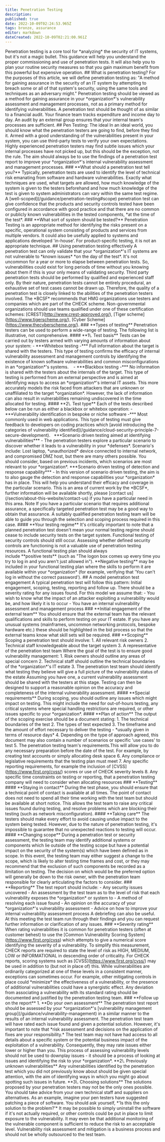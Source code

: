 ```yaml
---
title: Penetration Testing
description: 
published: true
date: 2022-10-09T02:24:53.965Z
tags: bronze, assurance
editor: markdown
dateCreated: 2022-10-09T02:21:00.961Z
---
```


Penetration testing is a core tool for \*analyzing\* the security of IT systems, but it's not a magic bullet. This guidance will help you understand the proper commissioning and use of penetration tests. It will also help you to plan your routine security measures so that you gain maximum benefit from this powerful but expensive operation. ## What is penetration testing? For the purposes of this article, we will define penetration testing as: "A method for gaining assurance in the security of an IT system by attempting to breach some or all of that system's security, using the same tools and techniques as an adversary might." Penetration testing should be viewed as a method for gaining assurance in your \*organization\*'s vulnerability assessment and management processes, not as a primary method for identifying vulnerabilities. A penetration test should be thought of as similar to a financial audit. Your finance team tracks expenditure and income day to day. An audit by an external group ensures that your internal team's processes are sufficient. ## Pen Testing: The ideal In an ideal world, you should know what the penetration testers are going to find, before they find it. Armed with a good understanding of the vulnerabilities present in your system, you can use third-party tests to verify your own expectations. Highly experienced penetration testers may find subtle issues which your internal processes have not picked up, but this should be the exception, not the rule. The aim should always be to use the findings of a penetration test report to improve your \*organization\*'s internal vulnerability assessment and management processes. ### \*\*What should a penetration test tell you?\*\* Typically, penetration tests are used to identify the level of technical risk emanating from software and hardware vulnerabilities. Exactly what techniques are used, what targets are allowed, how much knowledge of the system is given to the testers beforehand and how much knowledge of the test is given to system administrators can vary within the same test regime. A \[well-scoped\](/guidance/penetration-testing#scope) penetration test can give confidence that the products and security controls tested have been configured in accordance with good practice and that there are no common or publicly known vulnerabilities in the tested components, \*at the time of the test\*. ### \*\*What sort of system should be tested?\*\* Penetration Testing is an appropriate method for identifying the risks present on a specific, operational system consisting of products and services from multiple vendors. It could also be usefully applied to systems and applications developed 'in-house'. For product-specific testing, it is not an appropriate technique. ## Using penetration testing effectively A penetration test can only validate that your \*organization\*'s IT systems are not vulnerable to \*known issues\* \*on the day of the test\*. It's not uncommon for a year or more to elapse between penetration tests. So, vulnerabilities could exist for long periods of time without you knowing about them if this is your only means of validating security. Third party penetration tests should be performed by qualified and experienced staff only. By their nature, penetration tests cannot be entirely procedural, an exhaustive set of test cases cannot be drawn up. Therefore, the quality of a penetration test is closely linked to the abilities of the penetration testers involved. The \*BCSF\* recommends that HMG organizations use testers and companies which are part of the CHECK scheme. Non-governmental organizations should use teams qualified under one of these certification schemes: \[CREST\](http://www.crest-approved.org/), \[Tiger scheme\](https://www.tigerscheme.org/), \[Cyber Scheme\](https://www.thecyberscheme.org/). ### \*\*Types of testing\*\* Penetration testers can be used to perform a wide-range of testing. The following list is illustrative, not comprehensive. #### \*\*1\\. Test basis\*\* Tests can be carried out by testers armed with varying amounts of information about your system: - \*\*\*Whitebox testing -\*\*\* Full information about the target is shared with the testers. This type of testing confirms the efficacy of internal vulnerability assessment and management controls by identifying the existence of known software vulnerabilities and common misconfigurations in an \*organization\*'s systems.    - \*\*\*Blackbox testing -\*\*\* No information is shared with the testers about the internals of the target. This type of testing is performed from an external perspective and is aimed at identifying ways to access an \*organization\*'s internal IT assets. This more accurately models the risk faced from attackers that are unknown or unaffiliated to the target \*organization\*. However, the lack of information can also result in vulnerabilities remaining undiscovered in the time allocated for testing. #### \*\*2\\. Test type\*\* Each of the tests described below can be run as either a blackbox or whitebox operation: - \*\*\*Vulnerability identification in bespoke or niche software -\*\*\* Most commonly used in web applications. This type of testing must give feedback to developers on coding practices which \[avoid introducing the categories of vulnerability identified\](/guidance/cloud-security-principle-7-secure-development).   \*\*\*Scenario driven testing aimed at identifying vulnerabilities\*\*\* - The penetration testers explore a particular scenario to discover whether it leads to a vulnerability in your \*defenses\*. Scenario's include: Lost laptop, \*unauthorized\* device connected to internal network, and compromised DMZ host, but there are many others possible. You should consider, based on previous incidents, which scenarios are most relevant to your \*organization\*. \*\*\*Scenario driven testing of detection and response capability\*\*\* - In this version of scenario driven testing, the aim is to also gauge the detection and response capabilities your \*organization\* has in place. This will help you understand their efficacy and coverage in the particular scenario. This is an area of current work by the \*BCSF\*, further information will be available shortly, please \[contact us\](/section/about-this-website/contact-us) if you have a particular need in this area. Note If you have a particular scenario that requires additional assurance, a specifically targeted penetration test may be a good way to obtain that assurance. A suitably qualified penetration testing team will be able to guide you through the selection and scoping process required in this case. #### \*\*Your testing regime\*\* It's critically important to note that a planned penetration test doesn't mean your normal testing regime should cease to include security tests on the target system. Functional testing of security controls should still occur. Assessing whether defined security controls are functioning is not a valuable use of penetration testing resources. A functional testing plan should always include \*\*positive tests\*\* (such as "The logon box comes up every time you try to log in and you aren't just allowed in"). \*\*Negative testing\*\* may be included in your functional testing plan where the skills to perform it are available within your \*organization\* (for example, verifying that 'You can't log in without the correct password'). ## A model penetration test engagement A typical penetration test will follow this pattern: Initial engagement, scoping, testing, reporting and follow up. There should be a severity rating for any issues found. For this model we assume that: - You wish to know what the impact of an attacker exploiting a vulnerability would be, and how likely it is to occur - You have an internal vulnerability assessment and management process ### \*\*Initial engagement of the external team\*\* You should ensure that the external team has the relevant qualifications and skills to perform testing on your IT estate. If you have any unusual systems (mainframes, uncommon networking protocols, bespoke hardware etc.) these should be highlighted in the bid process so that the external teams know what skill sets will be required. ### \*\*Scoping\*\* Scoping a penetration test should involve: 1. All relevant risk owners 2. Technical staff knowledgeable about the target system 3. A representative of the penetration test team Where the goal of the test is to ensure good vulnerability management: 1. Risk owners should outline any areas of special concern 2. Technical staff should outline the technical boundaries of the \*organization\*'s IT estate 3. The penetration test team should identify what testing they believe will give a full picture of the vulnerability status of the estate Assuming you have one, a current vulnerability assessment should be shared with the testers at this stage. Testing can then be designed to support a reasonable opinion on the accuracy and completeness of the internal vulnerability assessment. #### \*\*Special requirements\*\* During scoping, you should outline any issues which might impact on testing. This might include the need for out-of-hours testing, any critical systems where special handling restrictions are required, or other issues specific to your \*organization\*. #### \*\*Plan of action\*\* The output of the scoping exercise should be a document stating: 1. The technical boundaries of the test 2. The types of test expected 3. The timeframe and the amount of effort necessary to deliver the testing - \*usually given in terms of resource days\* 4. Depending on the type of approach agreed, this document may also contain a number of scenarios or specific 'use cases' to test 5. The penetration testing team's requirements.This will allow you to do any necessary preparation before the date of the test. For example, by creating test accounts or simply allocating desk space 6. Any compliance or legislative requirements that the testing plan must meet 7. Any specific reporting requirements, for example the inclusion of \[CVSS\](https://www.first.org/cvss/) scores or use of CHECK severity levels 8. Any specific time constraints on testing or reporting, that a penetration testing company will need to consider when allocating resources ### \*\*Testing\*\* #### \*\*Staying in contact\*\* During the test phase, you should ensure that a technical point of contact is available at all times. The point of contact does not need to spend all their time working with the test team but should be available at short notice. This allows the test team to raise any critical issues found during testing, and resolve problems which are blocking their testing (such as network misconfiguration). #### \*\*Taking care\*\* The testers should make every effort to avoid causing undue impact to the system being tested. However, due to the nature of penetration testing, it's impossible to guarantee that no unexpected reactions to testing will occur. #### \*\*Changing scope\*\* During a penetration test or security assessment, the testing team may identify additional systems or components which lie outside of the testing scope but have a potential impact on the security of the system(s) which have been defined as in scope. In this event, the testing team may either suggest a change to the scope, which is likely to alter testing time frames and cost, or they may recommend that the exclusion of such components be recorded as a limitation on testing. The decision on which would be the preferred option will generally be down to the risk owner, with the penetration team responsible for clearly articulating the factors to consider. ### \*\*Reporting\*\* The test report should include: - Any security issues uncovered - An assessment by the test team as to the level of risk that each vulnerability exposes the \*organization\* or system to - A method of resolving each issue found - An opinion on the accuracy of your \*organization\*'s vulnerability assessment - Advice on how to improve your internal vulnerability assessment process A debriefing can also be useful. At this meeting the test team run through their findings and you can request further information or clarification of any issues. ### \*\*Severity rating\*\* When rating vulnerabilities it is common for penetration testers (often at customer behest) to use the \[Common Vulnerability Scoring System\](https://www.first.org/cvss) which attempts to give a numerical score identifying the severity of a vulnerability. To simplify this measurement, CHECK reports are required to state the level of risk as HIGH, MEDIUM, LOW or INFORMATIONAL in descending order of criticality. For CHECK reports, scoring systems such as \[CVSS\](https://www.first.org/cvss/) may be used in addition to (but not in place of) this. While vulnerabilities are ordinarily categorized at one of these levels in a consistent manner, exceptions can sometimes occur. For example, other mitigating controls in place could \*minimize\* the effectiveness of a vulnerability, or the presence of additional vulnerabilities could have a synergistic effect. Any deviation from associating a vulnerability with its standard rating should be documented and justified by the penetration testing team. ### \*\*Follow up on the report\*\* 1. \*\*Do your own assessment\*\* The penetration test report should be assessed by your \*organization\*'s \[vulnerability management group\](/guidance/vulnerability-management) in a similar manner to the results of an internal vulnerability assessment. The penetration test team will have rated each issue found and given a potential solution. However, it's important to note that \*risk assessment and decisions on the application of fixes are your responsibility.\* The test team may not have had access to all details about a specific system or the potential business impact of the exploitation of a vulnerability. Consequently, they may rate issues either lower or higher than you. This process of assessing vulnerability levels should not be used to downplay issues - it should be a process of looking at issues and identifying the risk to your \*organization\*. \*\*2\\. Previously unknown vulnerabilities\*\* Any vulnerabilities identified by the penetration test which you did not previously know about should be given special attention, with the aim of identifying ways in which you might go about spotting such issues in future. \*\*3\\. Choosing solutions\*\* The solutions proposed by your penetration testers may not be the only ones possible. You should take advice from your own technical staff and suppliers on alternatives. As an example, imagine your pen testers have suggested patching a piece of software. You should ask yourself, \*'Is this the only solution to the problem?'\* It may be possible to simply uninstall the software if it's not actually required, or other controls could be put in place to limit exposure to the vulnerability. It may even be that additional monitoring of the vulnerable component is sufficient to reduce the risk to an acceptable level. Vulnerability risk assessment and mitigation is a business process and should not be wholly outsourced to the test team.